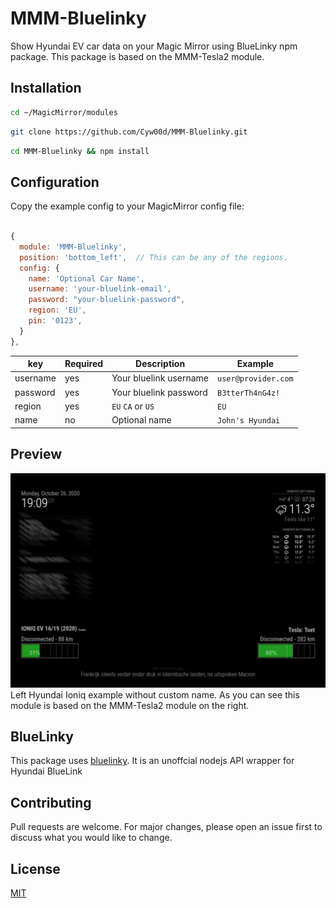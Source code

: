 # MMM-Bluelinky
Show Hyundai EV car data on your Magic Mirror using BlueLinky npm package. This package is based on the MMM-Tesla2 module.

## Installation
```bash 
cd ~/MagicMirror/modules
```

```bash
git clone https://github.com/Cyw00d/MMM-Bluelinky.git
```

```bash
cd MMM-Bluelinky && npm install
```

## Configuration
Copy the example config to your MagicMirror config file:

```javascript

{
  module: 'MMM-Bluelinky',
  position: 'bottom_left',	// This can be any of the regions.
  config: {
    name: 'Optional Car Name',
    username: 'your-bluelink-email',
    password: "your-bluelink-password",
    region: 'EU',
    pin: '0123',
  }
},
```
| key  | Required | Description | Example |
| - | - | - | - |
| username  | yes  | Your bluelink username | `user@provider.com` |
| password  | yes | Your bluelink password | `B3tterTh4nG4z!` |
| region| yes | `EU` `CA` or `US` | `EU` |
| name | no | Optional name | `John's Hyundai` |

## Preview
![Test Image 3](/preview.jpg)
Left Hyundai Ioniq example without custom name. As you can see this module is based on the MMM-Tesla2 module on the right.

## BlueLinky
This package uses [bluelinky](https://github.com/Hacksore/bluelinky). It is an unoffcial nodejs API wrapper for Hyundai BlueLink

## Contributing
Pull requests are welcome. For major changes, please open an issue first to discuss what you would like to change.

## License
[MIT](https://choosealicense.com/licenses/mit/)
